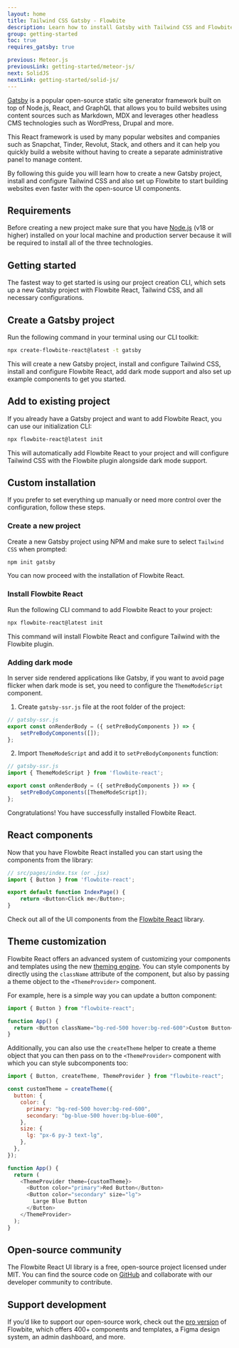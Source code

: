 ```yaml
---
layout: home
title: Tailwind CSS Gatsby - Flowbite
description: Learn how to install Gatsby with Tailwind CSS and Flowbite and start building websites with an open-source static site generator built on top of React and GraphQL
group: getting-started
toc: true
requires_gatsby: true

previous: Meteor.js
previousLink: getting-started/meteor-js/
next: SolidJS
nextLink: getting-started/solid-js/
---
```


[Gatsby](https://www.gatsbyjs.com/) is a popular open-source static site generator framework built on top of Node.js, React, and GraphQL that allows you to build websites using content sources such as Markdown, MDX and leverages other headless CMS technologies such as WordPress, Drupal and more.

This React framework is used by many popular websites and companies such as Snapchat, Tinder, Revolut, Stack, and others and it can help you quickly build a website without having to create a separate administrative panel to manage content.

By following this guide you will learn how to create a new Gatsby project, install and configure Tailwind CSS and also set up Flowbite to start building websites even faster with the open-source UI components.

## Requirements

Before creating a new project make sure that you have [Node.js](https://nodejs.org/en/) (v18 or higher) installed on your local machine and production server because it will be required to install all of the three technologies.

## Getting started

The fastest way to get started is using our project creation CLI, which sets up a new Gatsby project with Flowbite React, Tailwind CSS, and all necessary configurations.

## Create a Gatsby project

Run the following command in your terminal using our CLI toolkit:

```bash
npx create-flowbite-react@latest -t gatsby
```

This will create a new Gatsby project, install and configure Tailwind CSS, install and configure Flowbite React, add dark mode support and also set up example components to get you started.

## Add to existing project

If you already have a Gatsby project and want to add Flowbite React, you can use our initialization CLI:

```bash
npx flowbite-react@latest init
```

This will automatically add Flowbite React to your project and will configure Tailwind CSS with the Flowbite plugin alongside dark mode support.

## Custom installation

If you prefer to set everything up manually or need more control over the configuration, follow these steps.

### Create a new project

Create a new Gatsby project using NPM and make sure to select `Tailwind CSS` when prompted:

```bash
npm init gatsby
```

You can now proceed with the installation of Flowbite React.

### Install Flowbite React

Run the following CLI command to add Flowbite React to your project:

```bash
npx flowbite-react@latest init
```

This command will install Flowbite React and configure Tailwind with the Flowbite plugin.

### Adding dark mode

In server side rendered applications like Gatsby, if you want to avoid page flicker when dark mode is set, you need to configure the `ThemeModeScript` component.

1. Create `gatsby-ssr.js` file at the root folder of the project:

```javascript
// gatsby-ssr.js
export const onRenderBody = ({ setPreBodyComponents }) => {
    setPreBodyComponents([]);
};
```

2. Import `ThemeModeScript` and add it to `setPreBodyComponents` function:

```javascript
// gatsby-ssr.js
import { ThemeModeScript } from 'flowbite-react';

export const onRenderBody = ({ setPreBodyComponents }) => {
    setPreBodyComponents([ThemeModeScript]);
};
```

Congratulations! You have successfully installed Flowbite React.

## React components

Now that you have Flowbite React installed you can start using the components from the library:

```javascript
// src/pages/index.tsx (or .jsx)
import { Button } from 'flowbite-react';

export default function IndexPage() {
    return <Button>Click me</Button>;
}
```

Check out all of the UI components from the [Flowbite React](https://flowbite-react.com) library.

## Theme customization

Flowbite React offers an advanced system of customizing your components and templates using the new [theming engine](https://flowbite-react.com/docs/customize/theme). You can style components by directly using the `className` attribute of the component, but also by passing a theme object to the `<ThemeProvider>` component.

For example, here is a simple way you can update a button component:

```javascript
import { Button } from "flowbite-react";

function App() {
  return <Button className="bg-red-500 hover:bg-red-600">Custom Button</Button>;
}
```

Additionally, you can also use the `createTheme` helper to create a theme object that you can then pass on to the `<ThemeProvider>` component with which you can style subcomponents too:

```javascript
import { Button, createTheme, ThemeProvider } from "flowbite-react";

const customTheme = createTheme({
  button: {
    color: {
      primary: "bg-red-500 hover:bg-red-600",
      secondary: "bg-blue-500 hover:bg-blue-600",
    },
    size: {
      lg: "px-6 py-3 text-lg",
    },
  },
});

function App() {
  return (
    <ThemeProvider theme={customTheme}>
      <Button color="primary">Red Button</Button>
      <Button color="secondary" size="lg">
        Large Blue Button
      </Button>
    </ThemeProvider>
  );
}
```

## Open-source community

The Flowbite React UI library is a free, open-source project licensed under MIT. You can find the source code on [GitHub](https://github.com/themesberg/flowbite-react) and collaborate with our developer community to contribute.

## Support development

If you’d like to support our open-source work, check out the [pro version](https://flowbite.com/pro/) of Flowbite, which offers 400+ components and templates, a Figma design system, an admin dashboard, and more.